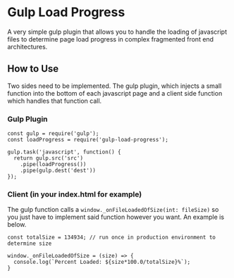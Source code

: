 # Gulp Load Progress

A very simple gulp plugin that allows you to handle the loading of javascript
files to determine page load progress in complex fragmented front end architectures. 

## How to Use

Two sides need to be implemented. The gulp plugin, which injects a small
function into the bottom of each javascript page and a client side function which handles
that function call.

### Gulp Plugin

```(javascript)
const gulp = require('gulp');
const loadProgress = require('gulp-load-progress');

gulp.task('javascript', function() {
  return gulp.src('src')
    .pipe(loadProgress())
    .pipe(gulp.dest('dest'))
});
```

### Client (in your index.html for example)

The gulp function calls a `window._onFileLoadedOfSize(int: fileSize)` so you
just have to implement said function however you want. An example is below.

```(javascript)
const totalSize = 134934; // run once in production environment to determine size

window._onFileLoadedOfSize = (size) => {
  console.log(`Percent Loaded: ${size*100.0/totalSize}%`);
}
```
